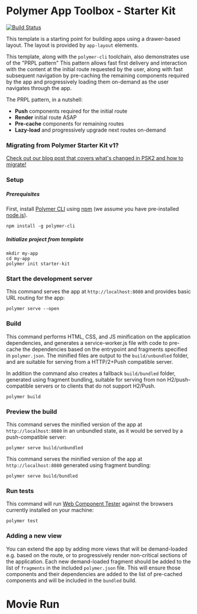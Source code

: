 # Polymer App Toolbox - Starter Kit

[![Build Status](https://travis-ci.org/PolymerElements/polymer-starter-kit.svg?branch=master)](https://travis-ci.org/PolymerElements/polymer-starter-kit)

This template is a starting point for building apps using a drawer-based
layout. The layout is provided by `app-layout` elements.

This template, along with the `polymer-cli` toolchain, also demonstrates use
of the "PRPL pattern" This pattern allows fast first delivery and interaction with
the content at the initial route requested by the user, along with fast subsequent
navigation by pre-caching the remaining components required by the app and
progressively loading them on-demand as the user navigates through the app.

The PRPL pattern, in a nutshell:

* **Push** components required for the initial route
* **Render** initial route ASAP
* **Pre-cache** components for remaining routes
* **Lazy-load** and progressively upgrade next routes on-demand

### Migrating from Polymer Starter Kit v1?

[Check out our blog post that covers what's changed in PSK2 and how to migrate!](https://www.polymer-project.org/1.0/blog/2016-08-18-polymer-starter-kit-or-polymer-cli.html)

### Setup

##### Prerequisites

First, install [Polymer CLI](https://github.com/Polymer/polymer-cli) using
[npm](https://www.npmjs.com) (we assume you have pre-installed [node.js](https://nodejs.org)).

    npm install -g polymer-cli

##### Initialize project from template

    mkdir my-app
    cd my-app
    polymer init starter-kit

### Start the development server

This command serves the app at `http://localhost:8080` and provides basic URL
routing for the app:

    polymer serve --open

### Build

This command performs HTML, CSS, and JS minification on the application
dependencies, and generates a service-worker.js file with code to pre-cache the
dependencies based on the entrypoint and fragments specified in `polymer.json`.
The minified files are output to the `build/unbundled` folder, and are suitable
for serving from a HTTP/2+Push compatible server.

In addition the command also creates a fallback `build/bundled` folder,
generated using fragment bundling, suitable for serving from non
H2/push-compatible servers or to clients that do not support H2/Push.

    polymer build

### Preview the build

This command serves the minified version of the app at `http://localhost:8080`
in an unbundled state, as it would be served by a push-compatible server:

    polymer serve build/unbundled

This command serves the minified version of the app at `http://localhost:8080`
generated using fragment bundling:

    polymer serve build/bundled

### Run tests

This command will run [Web Component Tester](https://github.com/Polymer/web-component-tester)
against the browsers currently installed on your machine:

    polymer test

### Adding a new view

You can extend the app by adding more views that will be demand-loaded
e.g. based on the route, or to progressively render non-critical sections of the
application. Each new demand-loaded fragment should be added to the list of
`fragments` in the included `polymer.json` file. This will ensure those
components and their dependencies are added to the list of pre-cached components
and will be included in the `bundled` build.
# Movie Run

